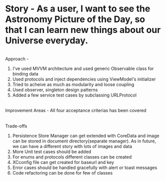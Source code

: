 # Story - As a user, I want to see the Astronomy Picture of the Day, so that I can learn new things about our Universe everyday.
###### 

Approach - 
1. I've used MVVM architecture and used generic Observable class for binding data
2. Used protocols and inject dependencies using ViewModel's initializer
3. Tried to acheive as much as modularity and loose coupling 
4. Used observer, singleton design patterns
5. Added a few service test cases by subclassing URLProtocol

######

Improvement Areas - All four acceptance criterias has been covered

######

Trade-offs
1. Persistence Store Manager can get extended with CoreData and image can be stored in document directory(separate manager). As in future, we can have a different story with lots of images and data
2. More Unit test cases should be added
3. For enums and protocols different classes can be created
4. XCconfig file can get created for baseurl and key
5. Error cases should be handled gracefully with alert or toast messages
6. Code refactoring can be done for few of classes 
